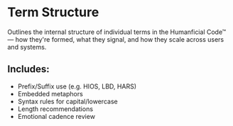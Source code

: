 # Term Structure  
Outlines the internal structure of individual terms in the Humanficial Code™ — how they're formed, what they signal, and how they scale across users and systems.

## Includes:
- Prefix/Suffix use (e.g. HIOS, LBD, HARS)
- Embedded metaphors
- Syntax rules for capital/lowercase
- Length recommendations
- Emotional cadence review
